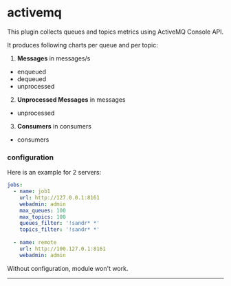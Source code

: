 # activemq

This plugin collects queues and topics metrics using ActiveMQ Console API.

It produces following charts per queue and per topic:

1. **Messages** in messages/s
 * enqueued
 * dequeued
 * unprocessed
 
2. **Unprocessed Messages** in messages
 * unprocessed
 
3. **Consumers** in consumers
 * consumers
 

### configuration

Here is an example for 2 servers:

```yaml
jobs:
  - name: job1
    url: http://127.0.0.1:8161
    webadmin: admin
    max_queues: 100
    max_topics: 100
    queues_filter: '!sandr* *'
    topics_filter: '!sandr* *'
    
  - name: remote
    url: http://100.127.0.1:8161
    webadmin: admin
```

Without configuration, module won't work.

---